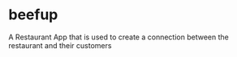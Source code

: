 # beefup
A Restaurant App that is used to create a connection between the restaurant and their customers 
